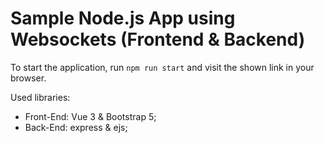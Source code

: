 # Sample Node.js App using Websockets (Frontend & Backend)
To start the application, run `npm run start` and visit the shown link in your browser.

Used libraries:
- Front-End: Vue 3 & Bootstrap 5;
- Back-End: express & ejs;